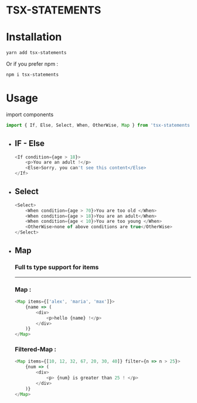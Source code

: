 # TSX-STATEMENTS

# Installation

```bash
yarn add tsx-statements
```

Or if you prefer npm :

```bash
npm i tsx-statements
```

# Usage

import components

```ts
import { If, Else, Select, When, OtherWise, Map } from 'tsx-statements';
```

-   ## IF - Else

    ```ts
    <If condition={age > 18}>
    	<p>You are an adult !</p>
    	<Else>Sorry, you can't see this content</Else>
    </If>
    ```

-   ## Select

    ```ts
    <Select>
    	<When condition={age > 70}>You are too old </When>
    	<When condition={age > 18}>You are an adult</When>
    	<When condition={age < 10}>You are too young </When>
    	<OtherWise>none of above conditions are true</OtherWise>
    </Select>
    ```

-   ## Map
    ### Full ts type support for items
    ***
    ### Map :
    ```ts
    <Map items={['alex', 'maria', 'max']}>
    	{name => (
    		<div>
    			<p>hello {name} !</p>
    		</div>
    	)}
    </Map>
    ```
    ### Filtered-Map :
    ```ts
    <Map items={[10, 12, 32, 67, 20, 30, 40]} filter={n => n > 25}>
    	{num => (
    		<div>
    			<p> {num} is greater than 25 ! </p>
    		</div>
    	)}
    </Map>
    ```
